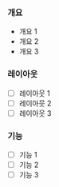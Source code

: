 ### 개요

* 개요 1
* 개요 2
* 개요 3

### 레이아웃

* [ ] 레이아웃 1
* [ ] 레이아웃 2
* [ ] 레이아웃 3

### 기능

* [ ] 기능 1
* [ ] 기능 2
* [ ] 기능 3